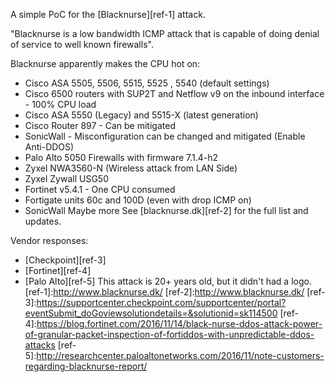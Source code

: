 A simple PoC for the [Blacknurse][ref-1] attack.

"Blacknurse is a low bandwidth ICMP attack that is capable of doing denial of service to well known firewalls".

Blacknurse apparently makes the CPU hot on:

*  Cisco ASA 5505, 5506, 5515, 5525 , 5540 (default settings)
*  Cisco 6500 routers with SUP2T and Netflow v9 on the inbound interface - 100% CPU load
*  Cisco ASA 5550 (Legacy) and 5515-X (latest generation)
*  Cisco Router 897 - Can be mitigated
*  SonicWall - Misconfiguration can be changed and mitigated (Enable Anti-DDOS)
*  Palo Alto 5050 Firewalls with firmware 7.1.4-h2
*  Zyxel NWA3560-N (Wireless attack from LAN Side)
*  Zyxel Zywall USG50
*  Fortinet v5.4.1 - One CPU consumed
*  Fortigate units 60c and 100D (even with drop ICMP on)
*  SonicWall
Maybe more
See [blacknurse.dk][ref-2] for the full list and updates.

Vendor responses:

* [Checkpoint][ref-3]
* [Fortinet][ref-4]
* [Palo Alto][ref-5]
This attack is 20+ years old, but it didn't had a logo.
[ref-1]:http://www.blacknurse.dk/
[ref-2]:http://www.blacknurse.dk/
[ref-3]:https://supportcenter.checkpoint.com/supportcenter/portal?eventSubmit_doGoviewsolutiondetails=&solutionid=sk114500
[ref-4]:https://blog.fortinet.com/2016/11/14/black-nurse-ddos-attack-power-of-granular-packet-inspection-of-fortiddos-with-unpredictable-ddos-attacks
[ref-5]:http://researchcenter.paloaltonetworks.com/2016/11/note-customers-regarding-blacknurse-report/
